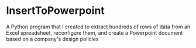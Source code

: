 # InsertToPowerpoint
A Python program that I created to extract hundreds of rows of data from an Excel spreadsheet, reconfigure them, and create a Powerpoint document based on a company's design policies
